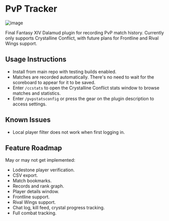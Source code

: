# PvP Tracker

![image](https://github.com/wrath16/PvpStats/blob/master/images/example.PNG)


Final Fantasy XIV Dalamud plugin for recording PvP match history. Currently only supports Crystalline Conflict, with future plans for Frontline and Rival Wings support.

## Usage Instructions
* Install from main repo with testing builds enabled.
* Matches are recorded automatically. There's no need to wait for the scoreboard to appear for it to be saved.
* Enter `/ccstats` to open the Crystalline Conflict stats window to browse matches and statistics.
* Enter `/pvpstatsconfig` or press the gear on the plugin description to access settings.

## Known Issues
* Local player filter does not work when first logging in.

## Feature Roadmap
May or may not get implemented:
* Lodestone player verification.
* CSV export.
* Match bookmarks.
* Records and rank graph.
* Player details window.
* Frontline support.
* Rival Wings support.
* Chat log, kill feed, crystal progress tracking.
* Full combat tracking.

